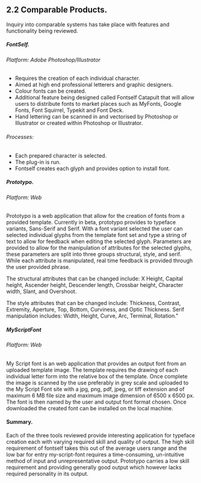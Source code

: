 

## 2.2 Comparable Products. 

Inquiry into comparable systems has take place with features and functionality being reviewed.

##### FontSelf.  

###### Platform: Adobe Photoshop/Illustrator 

- Requires the creation of each individual character. 
- Aimed at high end professional letterers and graphic designers. 
- Colour fonts can be created. 
- Additional feature being designed called Fontself Catapult that will allow users to distribute fonts to market places such as MyFonts, Google Fonts, Font Squirrel, Typekit and Font Deck.
- Hand lettering can be scanned in and vectorised by Photoshop or Illustrator or created within Photoshop or Illustrator. 

###### Processes:

- Each prepared character is selected. 
- The plug-in is run. 
- Fontself creates each glyph and provides option to install font.

##### Prototypo.

###### Platform: Web

Prototypo is a web application that allow for the creation of fonts from a provided template. Currently in beta, prototypo provides to typeface variants, Sans-Serif and Serif. With a font variant selected the user can selected individual glyphs from the template font set and type a string of text to allow for feedback when editing the selected glyph. Parameters are provided to allow for the manipulation of attributes for the selected glyphs, these parameters are split into three groups structural, style, and serif. While each attribute is manipulated, real time feedback is provided through the user provided phrase.

The structural attributes that can be changed include: X Height, Capital height, Ascender height, Descender length, Crossbar height, Character width, Slant, and Overshoot. 

The style attributes that can be changed include: Thickness, Contrast, Extremity, Aperture, Top, Bottom, Curviness, and Optic Thickness. Serif manipulation includes: Width, Height, Curve, Arc, Terminal, Rotation."

##### MyScriptFont    

###### Platform: Web 

My Script font is an web application that provides an output font from an uploaded template image. The template requires the drawing of each individual letter form into the relative box of the template. Once complete the image is scanned by the use preferably in grey scale and uploaded to the My Script Font site with a jpg, png, pdf, jpeg, or tiff extension and of maximum 6 MB file size and maximum image dimension of 6500 x 6500 px. The font is then named by the user and output font format chosen. Once downloaded the created font can be installed on the local machine.


#### Summary.

Each of the three tools reviewed provide interesting application for typeface creation each with varying required skill and quality of output. The high skill requirement of fontself takes this out of the average users range and the low bar for entry my-script-font requires a time-consuming, un-intuitive method of input and unrepresentative output. Prototypo carries a low skill requirement and providing generally good output which however lacks required personality in its output.